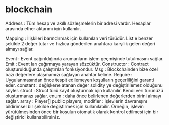 # blockchain
Address : Tüm hesap ve akıllı sözleşmelerin bir adresi vardır. Hesaplar arasında ether aktarımı için kullanılır.

Mapping : İlişkileri barındırmak için kullanılan veri türüdür. List e benzer şekilde 2 değer tutar ve hızlıca gönderilen anahtara karşılık gelen değeri almayı sağlar.

Event : Event çağırıldığında arumanların işlem geçmişinde tutulmasını sağlar.
Emit : Event ları çağırmaya yarayan sözcüktür. 
Constructor : Contract oluşturulduğunda çalıştırılan fonksiyondur.
Msg : Blockchainden bize özel bazı değerlere ulaşmamızı sağlayan anahtar kelime.
Require : Uygulanmasından önce tespit edilemeyen koşulların geçerliliğini garanti eder.
constant : değişkene atanan değer solidity ye değiştirilemez olduğunu söyler.
struct : Struct türü kayıt oluşturmak için kullanılır. Kendi veri türünüzü oluşturmanızı sağlar.
enum : daha önce belirlenen değerlerden birini almayı sağlar.
array : Player[] public players;
modifier : işlevlerin davranışını bildirimsel bir şekilde değiştirmek için kullanılabilir. Örneğin, işlevin yürütülmesinden önce bir koşulun otomatik olarak kontrol edilmesi için bir değiştirici kullanabilirsiniz.
